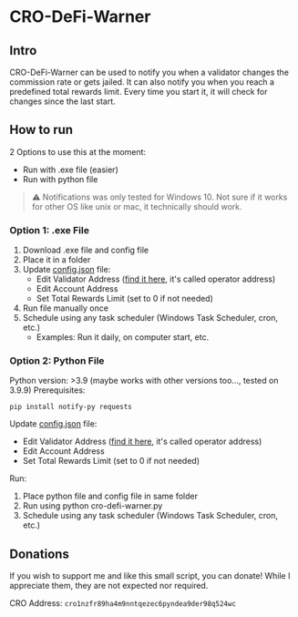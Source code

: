 
# CRO-DeFi-Warner

## Intro
CRO-DeFi-Warner can be used to notify you when a validator changes the commission rate or gets jailed. It can also notify you when you reach a predefined total rewards limit. Every time you start it, it will check for changes since the last start. 

## How to run
2 Options to use this at the moment:
* Run with .exe file (easier)
* Run with python file

> :warning: Notifications was only tested for Windows 10. Not sure if it works for other OS like unix or mac, it technically should work.

### Option 1: .exe File
1. Download .exe file and config file
2. Place it in a folder
3. Update [config.json](config.json) file: 
	 - Edit Validator Address ([find it here](https://crypto.org/explorer/validators), it's called operator address)
	 - Edit Account Address
	 - Set Total Rewards Limit (set to 0 if not needed)
 4. Run file manually once
 5. Schedule using any task scheduler (Windows Task Scheduler, cron, etc.)
	- Examples: Run it daily, on computer start, etc.

### Option 2: Python File
Python version: >3.9 (maybe works with other versions too..., tested on 3.9.9)
Prerequisites:

    pip install notify-py requests

Update [config.json](config.json) file: 
- Edit Validator Address ([find it here](https://crypto.org/explorer/validators), it's called operator address)
- Edit Account Address
- Set Total Rewards Limit (set to 0 if not needed)

Run:
 1. Place python file and config file in same folder
 2. Run using python cro-defi-warner.py
 3. Schedule using any task scheduler (Windows Task Scheduler, cron, etc.)

## Donations
If you wish to support me and like this small script, you can donate! While I appreciate them, they are not expected nor required.

CRO Address: `cro1nzfr89ha4m9nntqezec6pyndea9der98q524wc`
